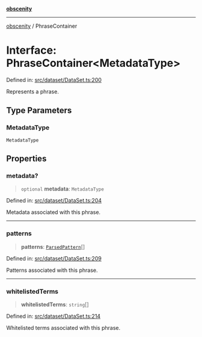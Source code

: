 [**obscenity**](../README.md)

***

[obscenity](../README.md) / PhraseContainer

# Interface: PhraseContainer\<MetadataType\>

Defined in: [src/dataset/DataSet.ts:200](https://github.com/jo3-l/obscenity/blob/a386fd116c14542130a643879987c21c9c8a4eb9/src/dataset/DataSet.ts#L200)

Represents a phrase.

## Type Parameters

### MetadataType

`MetadataType`

## Properties

### metadata?

> `optional` **metadata**: `MetadataType`

Defined in: [src/dataset/DataSet.ts:204](https://github.com/jo3-l/obscenity/blob/a386fd116c14542130a643879987c21c9c8a4eb9/src/dataset/DataSet.ts#L204)

Metadata associated with this phrase.

***

### patterns

> **patterns**: [`ParsedPattern`](ParsedPattern.md)[]

Defined in: [src/dataset/DataSet.ts:209](https://github.com/jo3-l/obscenity/blob/a386fd116c14542130a643879987c21c9c8a4eb9/src/dataset/DataSet.ts#L209)

Patterns associated with this phrase.

***

### whitelistedTerms

> **whitelistedTerms**: `string`[]

Defined in: [src/dataset/DataSet.ts:214](https://github.com/jo3-l/obscenity/blob/a386fd116c14542130a643879987c21c9c8a4eb9/src/dataset/DataSet.ts#L214)

Whitelisted terms associated with this phrase.
